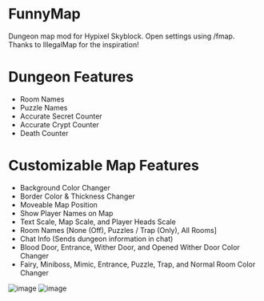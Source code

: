 # FunnyMap

Dungeon map mod for Hypixel Skyblock. Open settings using /fmap. Thanks to IllegalMap for the inspiration!


# Dungeon Features
- Room Names
- Puzzle Names
- Accurate Secret Counter
- Accurate Crypt Counter
- Death Counter


# Customizable Map Features
- Background Color Changer
- Border Color & Thickness Changer
- Moveable Map Position
- Show Player Names on Map
- Text Scale, Map Scale, and Player Heads Scale
- Room Names [None (Off), Puzzles / Trap (Only), All Rooms] 
- Chat Info (Sends dungeon information in chat) 
- Blood Door, Entrance, Wither Door, and Opened Wither Door Color Changer
- Fairy, Miniboss, Mimic, Entrance, Puzzle, Trap, and Normal Room Color Changer
 


![image](https://user-images.githubusercontent.com/117006005/198871309-7fbc57f7-756e-404d-af16-3fe19b8cc6ca.png)
![image](https://user-images.githubusercontent.com/117006005/198871046-c017a35f-b76a-4b78-8ffd-11e609ceb320.png)
